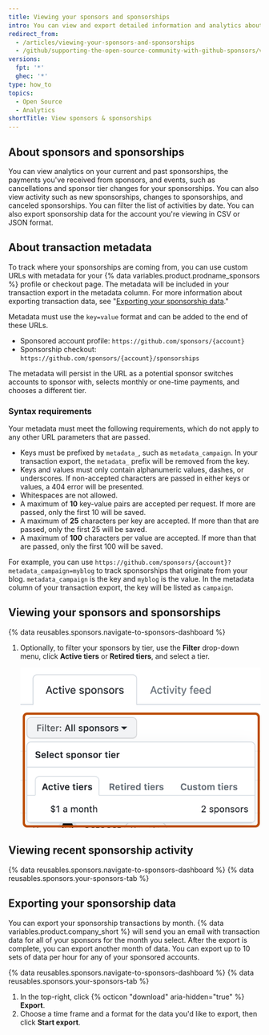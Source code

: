 ```yaml
---
title: Viewing your sponsors and sponsorships
intro: You can view and export detailed information and analytics about your sponsors and sponsorships.
redirect_from:
  - /articles/viewing-your-sponsors-and-sponsorships
  - /github/supporting-the-open-source-community-with-github-sponsors/viewing-your-sponsors-and-sponsorships
versions:
  fpt: '*'
  ghec: '*'
type: how_to
topics:
  - Open Source
  - Analytics
shortTitle: View sponsors & sponsorships
---
```


## About sponsors and sponsorships

You can view analytics on your current and past sponsorships, the payments you've received from sponsors, and events, such as cancellations and sponsor tier changes for your sponsorships. You can also view activity such as new sponsorships, changes to sponsorships, and canceled sponsorships. You can filter the list of activities by date. You can also export sponsorship data for the account you're viewing in CSV or JSON format.

## About transaction metadata

To track where your sponsorships are coming from, you can use custom URLs with metadata for your {% data variables.product.prodname_sponsors %} profile or checkout page. The metadata will be included in your transaction export in the metadata column. For more information about exporting transaction data, see "[Exporting your sponsorship data](#exporting-your-sponsorship-data)."

Metadata must use the `key=value` format and can be added to the end of these URLs.

* Sponsored account profile: `https://github.com/sponsors/{account}`
* Sponsorship checkout: `https://github.com/sponsors/{account}/sponsorships`

The metadata will persist in the URL as a potential sponsor switches accounts to sponsor with, selects monthly or one-time payments, and chooses a different tier.

### Syntax requirements

Your metadata must meet the following requirements, which do not apply to any other URL parameters that are passed.

* Keys must be prefixed by `metadata_`, such as `metadata_campaign`. In your transaction export, the `metadata_` prefix will be removed from the key.
* Keys and values must only contain alphanumeric values, dashes, or underscores. If non-accepted characters are passed in either keys or values, a 404 error will be presented.
* Whitespaces are not allowed.
* A maximum of **10** key-value pairs are accepted per request. If more are passed, only the first 10 will be saved.
* A maximum of **25** characters per key are accepted. If more than that are passed, only the first 25 will be saved.
* A maximum of **100** characters per value are accepted. If more than that are passed, only the first 100 will be saved.

For example, you can use `https://github.com/sponsors/{account}?metadata_campaign=myblog` to track sponsorships that originate from your blog. `metadata_campaign` is the key and `myblog` is the value. In the metadata column of your transaction export, the key will be listed as `campaign`.

## Viewing your sponsors and sponsorships

{% data reusables.sponsors.navigate-to-sponsors-dashboard %}
1. Optionally, to filter your sponsors by tier, use the **Filter** drop-down menu, click **Active tiers** or **Retired tiers**, and select a tier.

   ![Screenshot of the {% data variables.product.prodname_sponsors %} dashboard. An expanded dropdown menu, labeled "Filter: all sponsors," is outlined in dark orange.](/assets/images/help/sponsors/tier-filter-dropdown.png)

## Viewing recent sponsorship activity

{% data reusables.sponsors.navigate-to-sponsors-dashboard %}
{% data reusables.sponsors.your-sponsors-tab %}

## Exporting your sponsorship data

You can export your sponsorship transactions by month. {% data variables.product.company_short %} will send you an email with transaction data for all of your sponsors for the month you select. After the export is complete, you can export another month of data. You can export up to 10 sets of data per hour for any of your sponsored accounts.

{% data reusables.sponsors.navigate-to-sponsors-dashboard %}
{% data reusables.sponsors.your-sponsors-tab %}
1. In the top-right, click {% octicon "download" aria-hidden="true" %} **Export**.
1. Choose a time frame and a format for the data you'd like to export, then click **Start export**.
